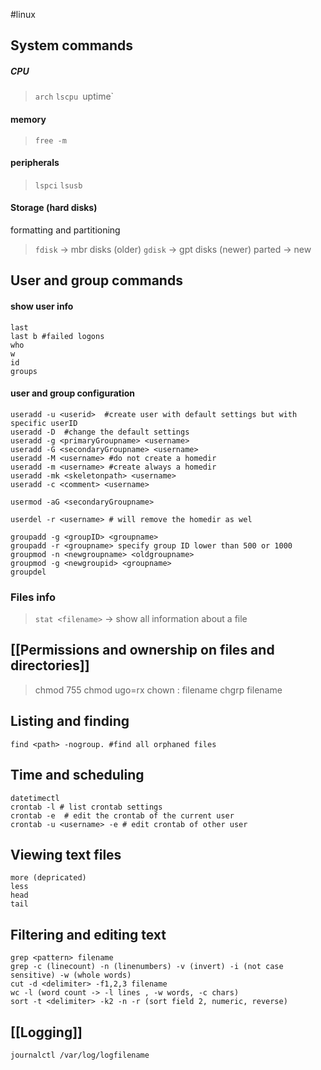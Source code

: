 #linux
## System commands
##### CPU
>`arch`
>`lscpu
>`uptime`
#### memory
> `free -m`
#### peripherals
> `lspci`
> `lsusb`
#### Storage (hard disks)

formatting and partitioning
> `fdisk` -> mbr disks (older)
> `gdisk` -> gpt disks (newer)
> parted -> new
## User and group commands
#### show user info
```
last 
last b #failed logons
who 
w 
id 
groups
```

#### user and group configuration
```
useradd -u <userid>  #create user with default settings but with specific userID
useradd -D  #change the default settings
useradd -g <primaryGroupname> <username>
useradd -G <secondaryGroupname> <username>
useradd -M <username> #do not create a homedir
useradd -m <username> #create always a homedir
useradd -mk <skeletonpath> <username>
useradd -c <comment> <username>

usermod -aG <secondaryGroupname>

userdel -r <username> # will remove the homedir as wel

groupadd -g <groupID> <groupname>
groupadd -r <groupname> specify group ID lower than 500 or 1000
groupmod -n <newgroupname> <oldgroupname>
groupmod -g <newgroupid> <groupname>
groupdel

```

### Files info
>`stat <filename>`  -> show all information about a file
## [[Permissions and ownership on files and directories]]

>	chmod 755 <filename>
>	chmod ugo=rx
>	chown <username>:<groupname> filename
>	chgrp <groupname> filename

## Listing and finding

	find <path> -nogroup. #find all orphaned files

## Time and scheduling

```
datetimectl
crontab -l # list crontab settings
crontab -e  # edit the crontab of the current user
crontab -u <username> -e # edit crontab of other user

```
## Viewing text files
```
more (depricated)
less
head
tail
```

## Filtering and editing text
```
grep <pattern> filename
grep -c (linecount) -n (linenumbers) -v (invert) -i (not case sensitive) -w (whole words)
cut -d <delimiter> -f1,2,3 filename
wc -l (word count -> -l lines , -w words, -c chars)
sort -t <delimiter> -k2 -n -r (sort field 2, numeric, reverse)
```
## [[Logging]]

	journalctl /var/log/logfilename